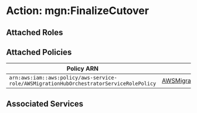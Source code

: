 # Action: mgn:FinalizeCutover

## Attached Roles

## Attached Policies

| Policy ARN | Policy Name |
|------------|-------------|
| `arn:aws:iam::aws:policy/aws-service-role/AWSMigrationHubOrchestratorServiceRolePolicy` | [AWSMigrationHubOrchestratorServiceRolePolicy](../policies.md#awsmigrationhuborchestratorservicerolepolicy) |

## Associated Services

